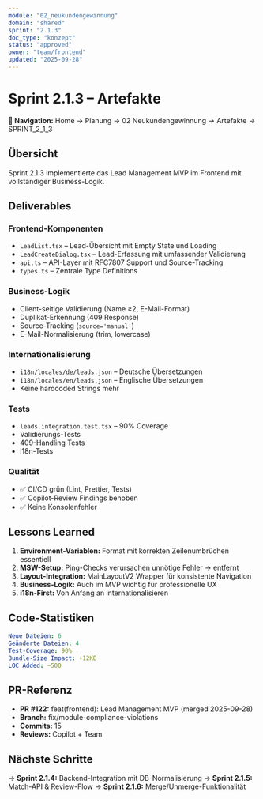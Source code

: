 ```yaml
---
module: "02_neukundengewinnung"
domain: "shared"
sprint: "2.1.3"
doc_type: "konzept"
status: "approved"
owner: "team/frontend"
updated: "2025-09-28"
---
```


# Sprint 2.1.3 – Artefakte

**📍 Navigation:** Home → Planung → 02 Neukundengewinnung → Artefakte → SPRINT_2_1_3

## Übersicht

Sprint 2.1.3 implementierte das Lead Management MVP im Frontend mit vollständiger Business-Logik.

## Deliverables

### Frontend-Komponenten
- `LeadList.tsx` – Lead-Übersicht mit Empty State und Loading
- `LeadCreateDialog.tsx` – Lead-Erfassung mit umfassender Validierung
- `api.ts` – API-Layer mit RFC7807 Support und Source-Tracking
- `types.ts` – Zentrale Type Definitions

### Business-Logik
- Client-seitige Validierung (Name ≥2, E-Mail-Format)
- Duplikat-Erkennung (409 Response)
- Source-Tracking (`source='manual'`)
- E-Mail-Normalisierung (trim, lowercase)

### Internationalisierung
- `i18n/locales/de/leads.json` – Deutsche Übersetzungen
- `i18n/locales/en/leads.json` – Englische Übersetzungen
- Keine hardcoded Strings mehr

### Tests
- `leads.integration.test.tsx` – 90% Coverage
- Validierungs-Tests
- 409-Handling Tests
- i18n-Tests

### Qualität
- ✅ CI/CD grün (Lint, Prettier, Tests)
- ✅ Copilot-Review Findings behoben
- ✅ Keine Konsolenfehler

## Lessons Learned

1. **Environment-Variablen:** Format mit korrekten Zeilenumbrüchen essentiell
2. **MSW-Setup:** Ping-Checks verursachen unnötige Fehler → entfernt
3. **Layout-Integration:** MainLayoutV2 Wrapper für konsistente Navigation
4. **Business-Logik:** Auch im MVP wichtig für professionelle UX
5. **i18n-First:** Von Anfang an internationalisieren

## Code-Statistiken

```yaml
Neue Dateien: 6
Geänderte Dateien: 4
Test-Coverage: 90%
Bundle-Size Impact: +12KB
LOC Added: ~500
```

## PR-Referenz

- **PR #122:** feat(frontend): Lead Management MVP (merged 2025-09-28)
- **Branch:** fix/module-compliance-violations
- **Commits:** 15
- **Reviews:** Copilot + Team

## Nächste Schritte

→ **Sprint 2.1.4:** Backend-Integration mit DB-Normalisierung
→ **Sprint 2.1.5:** Match-API & Review-Flow
→ **Sprint 2.1.6:** Merge/Unmerge-Funktionalität